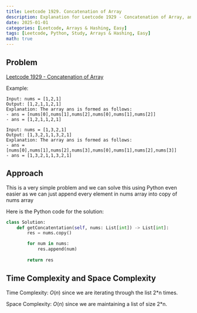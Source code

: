 ```yaml
---
title: Leetcode 1929. Concatenation of Array
description: Explanation for Leetcode 1929 - Concatenation of Array, and its solution in Python.
date: 2025-01-01
categories: [Leetcode, Arrays & Hashing, Easy]
tags: [Leetcode, Python, Study, Arrays & Hashing, Easy]
math: true
---
```


## Problem
[Leetcode 1929 - Concatenation of Array](https://leetcode.com/problems/concatenation-of-array/description/)

Example:

```
Input: nums = [1,2,1]
Output: [1,2,1,1,2,1]
Explanation: The array ans is formed as follows:
- ans = [nums[0],nums[1],nums[2],nums[0],nums[1],nums[2]]
- ans = [1,2,1,1,2,1]

Input: nums = [1,3,2,1]
Output: [1,3,2,1,1,3,2,1]
Explanation: The array ans is formed as follows:
- ans = [nums[0],nums[1],nums[2],nums[3],nums[0],nums[1],nums[2],nums[3]]
- ans = [1,3,2,1,1,3,2,1]
```

## Approach

This is a very simple problem and we can solve this using Python even easier as we can just append every element in nums array into copy of nums array

Here is the Python code for the solution:
```python
class Solution:
    def getConcatentation(self, nums: List[int]) -> List[int]:
        res = nums.copy()

        for num in nums:
            res.append(num)
        
        return res
```
## Time Complexity and Space Complexity

Time Complexity: $O(n)$ since we are iterating through the list 2*n times.

Space Complexity: $O(n)$ since we are maintaining a list of size 2*n.